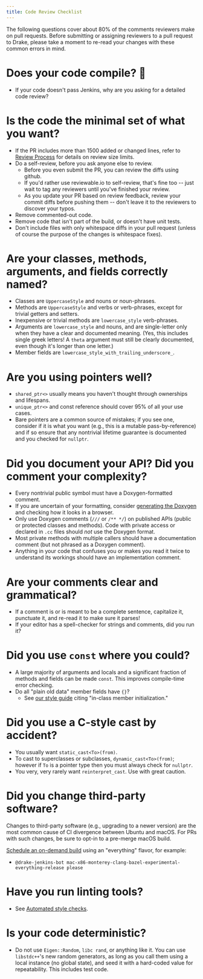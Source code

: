 ```yaml
---
title: Code Review Checklist
---
```


The following questions cover about 80% of the comments reviewers make
on pull requests.  Before submitting or assigning reviewers to a pull
request to Drake, please take a moment to re-read your changes with
these common errors in mind.

# Does your code compile?  :facepalm:

* If your code doesn't pass Jenkins, why are you asking for a detailed
  code review?

# Is the code the minimal set of what you want?

* If the PR includes more than 1500 added or changed lines, refer to
  [Review Process](/developers.html#review-process) for details on
  review size limits.
* Do a self-review, before you ask anyone else to review.
  * Before you even submit the PR, you can review the diffs using
    github.
  * If you'd rather use reviewable.io to self-review, that's fine too
    -- just wait to tag any reviewers until you've finished your
    review.
  * As you update your PR based on review feedback, review your commit
    diffs before pushing them -- don't leave it to the reviewers to
    discover your typos.
* Remove commented-out code.
* Remove code that isn't part of the build, or doesn't have unit tests.
* Don't include files with only whitespace diffs in your pull request
  (unless of course the purpose of the changes is whitespace fixes).

# Are your classes, methods, arguments, and fields correctly named?

* Classes are ``UppercaseStyle`` and nouns or noun-phrases.
* Methods are ``UppercaseStyle`` and verbs or verb-phrases, except for
  trivial getters and setters.
* Inexpensive or trivial methods are ``lowercase_style`` verb-phrases.
* Arguments are ``lowercase_style`` and nouns, and are single-letter only
  when they have a clear and documented meaning.  (Yes, this includes
  single greek letters!  A ``theta`` argument must still be clearly
  documented, even though it's longer than one letter.)
* Member fields are ``lowercase_style_with_trailing_underscore_``.

# Are you using pointers well?

* ``shared_ptr<>`` usually means you haven't thought through
  ownerships and lifespans.
* ``unique_ptr<>`` and const reference should cover 95% of all your
  use cases.
* Bare pointers are a common source of mistakes; if you see one,
  consider if it is what you want (e.g., this is a mutable
  pass-by-reference) and if so ensure that any nontrivial lifetime
  guarantee is documented and you checked for ``nullptr``.

# Did you document your API?  Did you comment your complexity?

* Every nontrivial public symbol must have a Doxygen-formatted
  comment.
* If you are uncertain of your formatting, consider
  [generating the Doxygen](documentation_instructions.html)
  and checking how it looks in a browser.
* Only use Doxygen comments (``///`` or ``/** */``) on published APIs (public
  or protected classes and methods).  Code with private access or declared in
  ``.cc`` files should *not* use the Doxygen format.
* Most private methods with multiple callers should have a
  documentation comment (but not phrased as a Doxygen comment).
* Anything in your code that confuses you or makes you read it twice
  to understand its workings should have an implementation comment.

# Are your comments clear and grammatical?

* If a comment is or is meant to be a complete sentence, capitalize
  it, punctuate it, and re-read it to make sure it parses!
* If your editor has a spell-checker for strings and comments, did you
  run it?

# Did you use ``const`` where you could?

* A large majority of arguments and locals and a significant fraction
  of methods and fields can be made ``const``.  This improves
  compile-time error checking.
* Do all "plain old data" member fields have ``{}``?
  * See [our style guide](https://drake.mit.edu/styleguide/cppguide.html#Variable_and_Array_Initialization)
    citing "in-class member initialization."

# Did you use a C-style cast by accident?

* You usually want ``static_cast<To>(from)``.
* To cast to superclasses or subclasses, ``dynamic_cast<To>(from)``;
  however if ``To`` is a pointer type then you must always check for
  ``nullptr``.
* You very, very rarely want ``reinterpret_cast``.  Use with great
  caution.

# Did you change third-party software?

Changes to third-party software (e.g., upgrading to a newer version) are the
most common cause of CI divergence between Ubuntu and macOS.  For PRs with such
changes, be sure to opt-in to a pre-merge macOS build.

[Schedule an on-demand build](/jenkins.html#scheduling-an-on-demand-build) using an "everything"
flavor, for example:

* ``@drake-jenkins-bot mac-x86-monterey-clang-bazel-experimental-everything-release please``

# Have you run linting tools?

* See [Automated style checks](/code_style_tools.html#automated-style-checks).

# Is your code deterministic?

* Do not use ``Eigen::Random``, ``libc rand``, or anything like it.
  You can use ``libstdc++``'s new random generators, as long as you
  call them using a local instance (no global state), and seed it with
  a hard-coded value for repeatability.  This includes test code.
